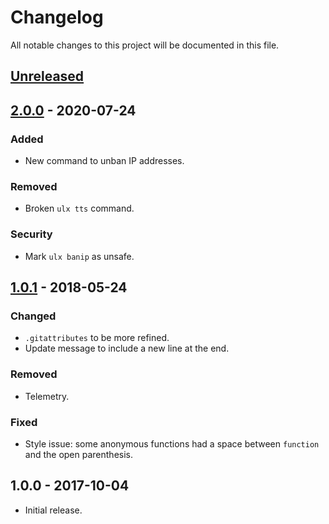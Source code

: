 # Changelog
All notable changes to this project will be documented in this file.

## [Unreleased]

## [2.0.0] - 2020-07-24
### Added
- New command to unban IP addresses.

### Removed
- Broken `ulx tts` command.

### Security
- Mark `ulx banip` as unsafe.

## [1.0.1] - 2018-05-24
### Changed
- `.gitattributes` to be more refined.
- Update message to include a new line at the end.

### Removed
- Telemetry.

### Fixed
- Style issue: some anonymous functions had a space between `function` and the open parenthesis.

## 1.0.0 - 2017-10-04
- Initial release.

[Unreleased]: https://github.com/Timmy/ulx-commands/compare/v2.0.0...HEAD
[2.0.0]: https://github.com/Timmy/ulx-commands/compare/v1.0.1...v2.0.0
[1.0.1]: https://github.com/Timmy/ulx-commands/compare/v1.0.0...v1.0.1
